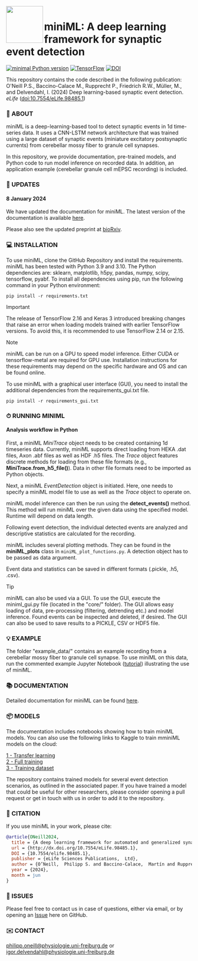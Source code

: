 <img align="left" width="100" height="100" src="minML_icon.png">

# miniML: A deep learning framework for synaptic event detection

[![minimal Python version](https://img.shields.io/badge/Python-3.9_3.10-grey.svg?style=for-the-badge&logo=python&labelColor=3670A0&logoColor=white)](https://www.anaconda.com/download/)
[![TensorFlow](https://img.shields.io/badge/TensorFlow-%23FF6F00.svg?style=for-the-badge&logo=TensorFlow&logoColor=white)](https://www.tensorflow.org)
[![DOI](https://img.shields.io/badge/DOI-10.1101/2023.11.02.565316-grey.svg?style=for-the-badge&logo=doi&labelColor=green&logoColor=white)](https://www.biorxiv.org/content/10.1101/2023.11.02.565316)


This repository contains the code described in the following publication:  
O'Neill P.S., Baccino-Calace M., Rupprecht P., Friedrich R.W., Müller, M., and Delvendahl, I. 
(2024) Deep learning-based synaptic event detection. _eLife_ ([doi:10.7554/eLife.98485.1](https://doi.org/10.7554/eLife.98485.1))  


### 🧠 ABOUT

miniML is a deep-learning-based tool to detect synaptic events in 1d time-series data. It uses a CNN-LSTM network architecture that was trained using a large dataset of synaptic events (miniature excitatory postsynaptic currents) from cerebellar mossy fiber to granule cell synapses. 

In this repository, we provide documentation, pre-trained models, and Python code to run model inference on recorded data. In addition, an application example (cerebellar granule cell mEPSC recording) is included.


### 📢 UPDATES

#### 8 January 2024
We have updated the documentation for miniML. The latest version of the documentation is available [here](https://delvendahl.github.io/miniML/intro.html).

Please also see the updated preprint at [bioRxiv](https://www.biorxiv.org/content/10.1101/2023.11.02.565316v3).


### 💻 INSTALLATION

To use miniML, clone the GitHub Repository and install the requirements. miniML has been tested with Python 3.9 and 3.10. The Python dependencies are: sklearn, matplotlib, h5py, pandas, numpy, scipy, tensorflow, pyabf. To install all dependencies using pip, run the following command in your Python environment:

`pip install -r requirements.txt`

>[!IMPORTANT]
>The release of TensorFlow 2.16 and Keras 3 introduced breaking changes that raise an error when loading models trained with earlier TensorFlow versions. To avoid this, it is recommended to use TensorFlow 2.14 or 2.15.

> [!NOTE]
>miniML can be run on a GPU to speed model inference. Either CUDA or tensorflow-metal are required for GPU use. Installation instructions for these requirements may depend on the specific hardware and OS and can be found online.


To use miniML with a graphical user interface (GUI), you need to install the additional dependencies from the requirements_gui.txt file.  

`pip install -r requirements_gui.txt`


### ⏱ RUNNING MINIML

#### Analysis workflow in Python
First, a miniML *MiniTrace* object needs to be created containing 1d timeseries data. Currently, miniML supports direct loading from HEKA .dat files, Axon .abf files as well as HDF .h5 files. The *Trace* object features discrete methods for loading from these file formats (e.g., **MiniTrace.from_h5_file()**). Data in other file formats need to be imported as Python objects.

Next, a miniML *EventDetection* object is initiated. Here, one needs to specify a miniML model file to use as well as the *Trace* object to operate on. 

miniML model inference can then be run using the **detect_events()** method. This method will run miniML over the given data using the specified model. Runtime will depend on data length. 

Following event detection, the individual detected events are analyzed and descriptive statistics are calculated for the recording.

miniML includes several plotting methods. They can be found in the **miniML_plots** class in `miniML_plot_functions.py`. A detection object has to be passed as data argument. 

Event data and statistics can be saved in different formats (.pickle, .h5, .csv).

> [!TIP]
>miniML can also be used via a GUI. To use the GUI, execute the miniml_gui.py file (located in the "core/" folder). The GUI allows easy loading of data, pre-processing (filtering, detrending etc.) and model inference. Found events can be inspected and deleted, if desired. The GUI can also be used to save results to a PICKLE, CSV or HDF5 file.


### 💡 EXAMPLE

The folder "example_data/" contains an example recording from a cerebellar mossy fiber to granule cell synapse. To use miniML on this data, run the commented example Jupyter Notebook ([tutorial](docs/general/tutorial.ipynb)) illustrating the use of miniML.


### 📚 DOCUMENTATION

Detailed documentation for miniML can be found [here](https://delvendahl.github.io/miniML/intro.html).


### 📦 MODELS

The documentation includes notebooks showing how to train miniML models. You can also use the following links to Kaggle to train mminiML models on the cloud:  

[1 - Transfer learning](https://www.kaggle.com/code/philipponeill/miniml-transfer-learning)  
[2 - Full training](https://www.kaggle.com/code/philipponeill/miniml-full-training)  
[3 - Training dataset](https://www.kaggle.com/datasets/philipponeill/miniml-training-data)  

The repository contains trained models for several event detection scenarios, as outlined in the associated paper. If you have trained a model that could be useful for other researchers, please consider opening a pull request or get in touch with us in order to add it to the repository.


### 📝 CITATION

If you use miniML in your work, please cite:
```BibTeX
@article{ONeill2024,
  title = {A deep learning framework for automated and generalized synaptic event analysis},
  url = {http://dx.doi.org/10.7554/eLife.98485.1},
  DOI = {10.7554/elife.98485.1},
  publisher = {eLife Sciences Publications,  Ltd},
  author = {O’Neill,  Philipp S. and Baccino-Calace,  Martín and Rupprecht,  Peter and Friedrich,  Rainer W. and M\"{u}ller,  Martin and Delvendahl,  Igor},
  year = {2024},
  month = jun 
}
```

### 🐛 ISSUES

Please feel free to contact us in case of questions, either via email, or by opening an [Issue](https://github.com/delvendahl/miniML/issues) here on GitHub.


### ✉️ CONTACT
philipp.oneill@physiologie.uni-freiburg.de or igor.delvendahl@physiologie.uni-freiburg.de
